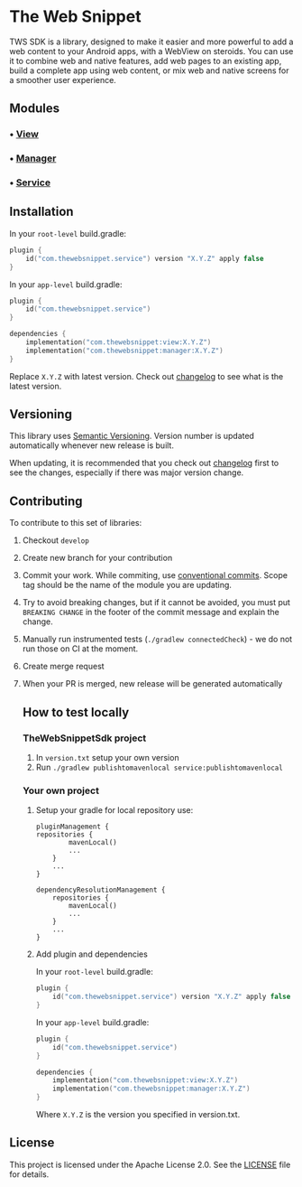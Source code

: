 # The Web Snippet

TWS SDK is a library, designed to make it easier and more powerful to add a web content to your Android apps, with a WebView on
steroids.
You can use it to combine web and native features, add web pages to an existing app, build a complete app using web content,
or mix web and native screens for a smoother user experience.

## Modules

### • [View](view/README.MD)
### • [Manager](manager/README.MD)
### • [Service](service/README.MD)

## Installation

In your `root-level` build.gradle:

```kotlin
plugin {
    id("com.thewebsnippet.service") version "X.Y.Z" apply false
}
```

In your `app-level` build.gradle:

```kotlin
plugin {
    id("com.thewebsnippet.service")
}

dependencies {
    implementation("com.thewebsnippet:view:X.Y.Z")
    implementation("com.thewebsnippet:manager:X.Y.Z")
}
```

Replace `X.Y.Z` with latest version. Check out [changelog](CHANGELOG.MD) to see what is the latest version.

## Versioning

This library uses [Semantic Versioning](https://semver.org/). Version number is updated automatically whenever new release is
built.

When updating, it is recommended that you check out [changelog](CHANGELOG.MD) first to see the changes, especially if there was
major version change.

## Contributing

To contribute to this set of libraries:

1. Checkout `develop`
2. Create new branch for your contribution
3. Commit your work. While commiting, use [conventional commits](https://www.conventionalcommits.org/en/v1.0.0/). Scope tag should
   be the name of the module you are updating.
4. Try to avoid breaking changes, but if it cannot be avoided, you must put `BREAKING CHANGE` in the footer of the commit message
   and explain the change.
5. Manually run instrumented tests (`./gradlew connectedCheck`) - we do not run those on CI at the moment.
6. Create merge request
7. When your PR is merged, new release will be generated automatically

   ## How to test locally

   ### TheWebSnippetSdk project

    1. In `version.txt` setup your own version
    2. Run `./gradlew publishtomavenlocal service:publishtomavenlocal`

   ### Your own project

    1. Setup your gradle for local repository use:

        ```
        pluginManagement {
        repositories {
                mavenLocal()
                ...
            }
            ...
        }

        dependencyResolutionManagement {
            repositories {
                mavenLocal()
                ...
            }
            ...
        }
        ```

    2. Add plugin and dependencies

       In your `root-level` build.gradle:
        ```kotlin
        plugin {
            id("com.thewebsnippet.service") version "X.Y.Z" apply false
        }
        ```

       In your `app-level` build.gradle:
        ```kotlin
        plugin {
            id("com.thewebsnippet.service")
        }

        dependencies {
            implementation("com.thewebsnippet:view:X.Y.Z")
            implementation("com.thewebsnippet:manager:X.Y.Z")
        }
        ```
       Where `X.Y.Z` is the version you specified in version.txt.

## License

This project is licensed under the Apache License 2.0. See the [LICENSE](LICENSE) file for details.
